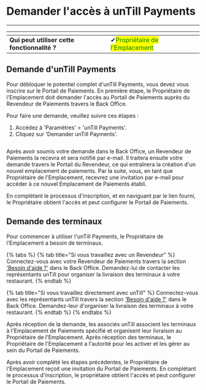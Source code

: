 # Demander l'accès à unTill Payments

--------

<table data-card-size="large" data-view="cards" data-full-width="false"><thead><tr><th></th><th></th><th></th></tr></thead><tbody><tr><td><strong>Qui peut utiliser cette fonctionnalité ?</strong></td><td><span data-gb-custom-inline data-tag="emoji" data-code="2714">✔</span><mark style="color:green;">Propriétaire de l'Emplacement</mark></td><td></td></tr></tbody></table>

## Demande d'unTill Payments

Pour débloquer le potentiel complet d'unTill Payments, vous devez vous inscrire sur le Portail de Paiements. En première étape, le Propriétaire de l'Emplacement doit demander l'accès au Portail de Paiements auprès du Revendeur de Paiements travers le Back Office.

Pour faire une demande, veuillez suivre ces étapes :

1. Accédez à 'Paramètres' > 'unTill Payments'.
2. Cliquez sur 'Demander unTill Payments'.

<figure><img src="../../images/untill-payments.gif" alt=""><figcaption></figcaption></figure>

Après avoir soumis votre demande dans le Back Office, un Revendeur de Paiements la recevra et sera notifié par e-mail. Il traitera ensuite votre demande travers le Portail du Revendeur, ce qui entraînera la création d'un nouvel emplacement de paiements. Par la suite, vous, en tant que Propriétaire de l'Emplacement, recevrez une invitation par e-mail pour accéder à ce nouvel Emplacement de Paiements établi.

En complétant le processus d'inscription, et en naviguant par le lien fourni, le Propriétaire obtient l'accès et peut configurer le Portail de Paiements.

## Demande des terminaux

Pour commencer à utiliser l'unTill Payments, le Propriétaire de l'Emplacement a besoin de terminaux.

{% tabs %}
{% tab title="Si vous travaillez avec un Revendeur" %}
Connectez-vous avec votre Revendeur de Paiements travers la section ['Besoin d'aide ?'](../need-help.md) dans le Back Office. Demandez-lui de contacter les représentants unTill pour organiser la livraison des terminaux à votre restaurant.
{% endtab %}

{% tab title="Si vous travaillez directement avec unTill" %}
Connectez-vous avec les représentants unTill travers la section ['Besoin d'aide ?'](../need-help.md) dans le Back Office. Demandez-leur d'organiser la livraison des terminaux à votre restaurant.
{% endtab %}
{% endtabs %}

Après réception de la demande, les associés unTill associent les terminaux à l'Emplacement de Paiements spécifié et organisent leur livraison au Propriétaire de l'Emplacement. Après réception des terminaux, le Propriétaire de l'Emplacement a l'autorité pour les activer et les gérer au sein du Portail de Paiements.

Après avoir complété les étapes précédentes, le Propriétaire de l'Emplacement reçoit une invitation du Portail de Paiements. En complétant le processus d'inscription, le propriétaire obtient l'accès et peut configurer le Portail de Paiements.

